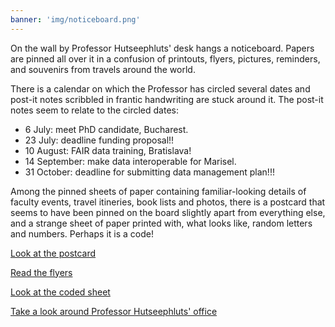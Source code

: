 ```yaml
---
banner: 'img/noticeboard.png'
---
```


On the wall by Professor Hutseephluts' desk hangs a noticeboard. Papers are
pinned all over it in a confusion of printouts, flyers, pictures, reminders,
and souvenirs from travels around the world.

There is a calendar on which the Professor has circled several dates and
post-it notes scribbled in frantic handwriting are stuck around it. The post-it
notes seem to relate to the circled dates:

-   6 July: meet PhD candidate, Bucharest.
-   23 July: deadline funding proposal!!
-   10 August: FAIR data training, Bratislava!
-   14 September: make data interoperable for Marisel.
-   31 October: deadline for submitting data management plan!!!

Among the pinned sheets of paper containing familiar-looking details of faculty
events, travel itineries, book lists and photos, there is a postcard that seems
to have been pinned on the board slightly apart from everything else, and a
strange sheet of paper printed with, what looks like, random letters and
numbers. Perhaps it is a code!

[Look at the postcard](/office/noticeboard/postcard/)

[Read the flyers](/office/noticeboard/flyers/)

[Look at the coded sheet](/office/noticeboard/coded-sheet/)

[Take a look around Professor Hutseephluts' office](/office/)
